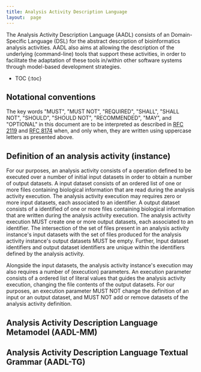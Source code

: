 ```yaml
---
title: Analysis Activity Description Language
layout:  page
---
```


The Analysis Activity Description Language (AADL) consists of an Domain-Specific Language (DSL) for the abstract description of bioinformatics analysis activities.
AADL also aims at allowing the description of the underlying (command-line) tools that support these activities, in order to facilitate the adaptation of these tools in/within other software systems through model-based development strategies.


* TOC
{:toc}

## Notational conventions

The key words "MUST", "MUST NOT", "REQUIRED", "SHALL", "SHALL NOT", "SHOULD", "SHOULD NOT", "RECOMMENDED",  "MAY", and "OPTIONAL" in this document are to be interpreted as described in [RFC 2119](https://tools.ietf.org/html/rfc2119) and [RFC 8174](https://tools.ietf.org/html/rfc8174) when, and only when, they are written using uppercase letters as presented above.




## Definition of an analysis activity (instance)

For our purposes, an analysis activity consists of a operation defined to be executed over a number of initial input datasets in order to obtain a number of output datasets.
A input dataset consists of an ordered list of one or more files containing  biological information that are read during the analysis activity execution. 
The analysis activity execution may requires zero or more input datasets, each associated to an identifier.
A output dataset consists of a identified of one or more files containing biological information that are written during the analysis activity execution.
The analysis activity execution MUST create one or more output datasets, each associated to an identifier.
The intersection of the set of files present in an analysis activity instance's input datasets with the set of files produced for the analysis activity instance's output datasets MUST be empty.
Further, Input dataset identifiers and output dataset identifiers are unique within the identifiers defined by the analysis activity.

Alongside the input datasets, the analysis activity instance's execution may also requires a number of (execution) parameters.
An execution parameter consists of a ordered list of literal values that guides the analysis activity execution, changing the file contents of the output datasets.
For our purposes, an execution parameter MUST NOT change the definition of an input or an output dataset, and MUST NOT add or remove datasets of the analysis activity definition.


## Analysis Activity Description Language Metamodel (AADL-MM)



## Analysis Activity Description Language Textual Grammar (AADL-TG)
